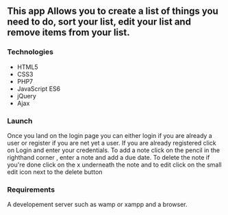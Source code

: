 
## This app Allows you to create a list of things you need to do, sort your list, edit your list and remove items from your list.

### Technologies
- HTML5
- CSS3
- PHP7
- JavaScript ES6
- jQuery 
- Ajax

### Launch
Once you land on the login page you can either login if you are already a user or register if you are net yet a user.
If you are already registered click on Login and enter your credentials.
To add a note click on the pencil in the righthand corner , enter a note and add a due date. To delete the note if you're done click on the x underneath the note and to edit click on the small edit icon next to the delete button  

### Requirements
A developement server such as wamp or xampp and a browser.
